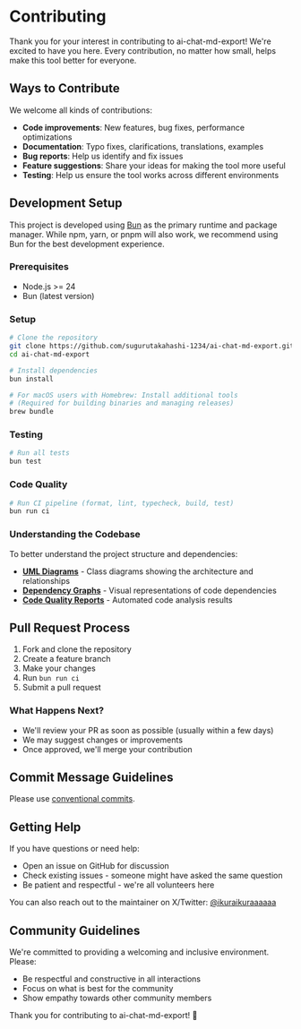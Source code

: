 # Contributing

Thank you for your interest in contributing to ai-chat-md-export! We're excited to have you here. Every contribution, no matter how small, helps make this tool better for everyone.

## Ways to Contribute

We welcome all kinds of contributions:

- **Code improvements**: New features, bug fixes, performance optimizations
- **Documentation**: Typo fixes, clarifications, translations, examples
- **Bug reports**: Help us identify and fix issues
- **Feature suggestions**: Share your ideas for making the tool more useful
- **Testing**: Help us ensure the tool works across different environments

## Development Setup

This project is developed using [Bun](https://bun.sh/) as the primary runtime and package manager. While npm, yarn, or pnpm will also work, we recommend using Bun for the best development experience.

### Prerequisites

- Node.js >= 24
- Bun (latest version)

### Setup

```bash
# Clone the repository
git clone https://github.com/sugurutakahashi-1234/ai-chat-md-export.git
cd ai-chat-md-export

# Install dependencies
bun install

# For macOS users with Homebrew: Install additional tools
# (Required for building binaries and managing releases)
brew bundle
```

### Testing

```bash
# Run all tests
bun test
```

### Code Quality

```bash
# Run CI pipeline (format, lint, typecheck, build, test)
bun run ci
```

### Understanding the Codebase

To better understand the project structure and dependencies:

- **[UML Diagrams](./docs/reports/diagrams/README.md)** - Class diagrams showing the architecture and relationships
- **[Dependency Graphs](./docs/reports/dependencies/README.md)** - Visual representations of code dependencies
- **[Code Quality Reports](./docs/reports/code-quality/README.md)** - Automated code analysis results

## Pull Request Process

1. Fork and clone the repository
2. Create a feature branch
3. Make your changes
4. Run `bun run ci`
5. Submit a pull request

### What Happens Next?

- We'll review your PR as soon as possible (usually within a few days)
- We may suggest changes or improvements
- Once approved, we'll merge your contribution

## Commit Message Guidelines

Please use [conventional commits](https://www.conventionalcommits.org/).

## Getting Help

If you have questions or need help:

- Open an issue on GitHub for discussion
- Check existing issues - someone might have asked the same question
- Be patient and respectful - we're all volunteers here

You can also reach out to the maintainer on X/Twitter: [@ikuraikuraaaaaa](https://x.com/ikuraikuraaaaaa)

## Community Guidelines

We're committed to providing a welcoming and inclusive environment. Please:

- Be respectful and constructive in all interactions
- Focus on what is best for the community
- Show empathy towards other community members

Thank you for contributing to ai-chat-md-export! 🎉